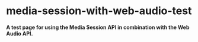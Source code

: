 # media-session-with-web-audio-test

**A test page for using the Media Session API in combination with the Web Audio API.**
